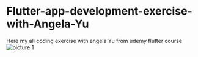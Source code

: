 # Flutter-app-development-exercise-with-Angela-Yu
 Here my all coding exercise with angela Yu from udemy flutter course
![picture 1](http://url/to/a.png)

